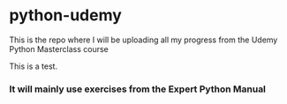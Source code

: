 # python-udemy
This is the repo where I will be uploading all my progress from the Udemy Python Masterclass course

This is a test.

### It will mainly use exercises from the Expert Python Manual
